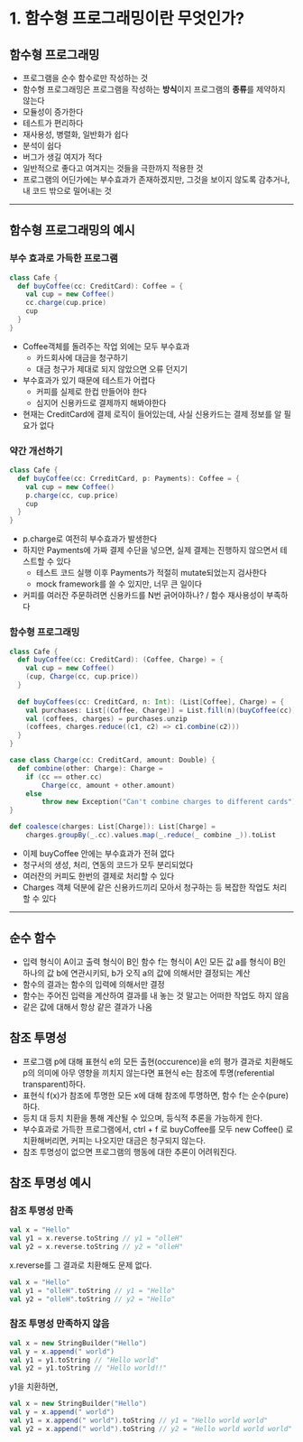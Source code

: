 # 1. 함수형 프로그래밍이란 무엇인가?

## 함수형 프로그래밍

- 프로그램을 순수 함수로만 작성하는 것
- 함수형 프로그래밍은 프로그램을 작성하는 **방식**이지 프로그램의 **종류**를 제약하지 않는다
- 모듈성이 증가한다
- 테스트가 편리하다
- 재사용성, 병렬화, 일반화가 쉽다
- 분석이 쉽다
- 버그가 생길 여지가 적다
- 일반적으로 좋다고 여겨지는 것들을 극한까지 적용한 것
- 프로그램의 어딘가에는 부수효과가 존재하겠지만, 그것을 보이지 않도록 감추거나, 내 코드 밖으로 밀어내는 것

---

## 함수형 프로그래밍의 예시

###  부수 효과로 가득한 프로그램

``` scala
class Cafe {
  def buyCoffee(cc: CreditCard): Coffee = {
    val cup = new Coffee()
    cc.charge(cup.price)
    cup
  }
}
```

- Coffee객체를 돌려주는 작업 외에는 모두 부수효과
  - 카드회사에 대금을 청구하기
  - 대금 청구가 제대로 되지 않았으면 오류 던지기
- 부수효과가 있기 때문에 테스트가 어렵다
  - 커피를 실제로 한컵 만들어야 한다
  - 심지어 신용카드로 결제까지 해봐야한다
- 현재는 CreditCard에 결제 로직이 들어있는데, 사실 신용카드는 결제 정보를 알 필요가 없다

### 약간 개선하기

```scala
class Cafe {
  def buyCoffee(cc: CrreditCard, p: Payments): Coffee = {
    val cup = new Coffee()
    p.charge(cc, cup.price)
    cup
  }
}
```

- p.charge로 여전히 부수효과가 발생한다
- 하지만 Payments에 가짜 결제 수단을 넣으면, 실제 결제는 진행하지 않으면서 테스트할 수 있다
  - 테스트 코드 실행 이후 Payments가 적절히 mutate되었는지 검사한다
  - mock framework를 쓸 수 있지만, 너무 큰 일이다
- 커피를 여러잔 주문하려면 신용카드를 N번 긁어야하나? / 함수 재사용성이 부족하다

### 함수형 프로그래밍

```scala
class Cafe {
  def buyCoffee(cc: CreditCard): (Coffee, Charge) = {
    val cup = new Coffee()
    (cup, Charge(cc, cup.price))
  }
  
  def buyCoffees(cc: CreditCard, n: Int): (List[Coffee], Charge) = {
    val purchases: List[(Coffee, Charge)] = List.fill(n)(buyCoffee(cc))
    val (coffees, charges) = purchases.unzip
    (coffees, charges.reduce((c1, c2) => c1.combine(c2)))
  }
}

case class Charge(cc: CreditCard, amount: Double) {
  def combine(other: Charge): Charge =
  	if (cc == other.cc)
  		Charge(cc, amount + other.amount)
  	else
  		throw new Exception("Can't combine charges to different cards") 
}

def coalesce(charges: List[Charge]): List[Charge] =
	charges.groupBy(_.cc).values.map(_.reduce(_ combine _)).toList
```

- 이제 buyCoffee 안에는 부수효과가 전혀 없다
- 청구서의 생성, 처리, 연동의 코드가 모두 분리되었다
- 여러잔의 커피도 한번의 결제로 처리할 수 있다
- Charges 객체 덕분에 같은 신용카드끼리 모아서 청구하는 등 복잡한 작업도 처리할 수 있다

---

## 순수 함수

- 입력 형식이 A이고 출력 형식이 B인 함수 f는 형식이 A인 모든 값 a를 형식이 B인 하나의 값 b에 연관시키되, b가 오직 a의 값에 의해서만 결정되는 계산
- 함수의 결과는 함수의 입력에 의해서만 결정
- 함수는 주어진 입력을 계산하여 결과를 내 놓는 것 말고는 어떠한 작업도 하지 않음
- 같은 값에 대해서 항상 같은 결과가 나옴

## 참조 투명성

- 프로그램 p에 대해 표현식 e의 모든 출현(occurence)을 e의 평가 결과로 치환해도 p의 의미에 아무 영향을 끼치지 않는다면 표현식 e는 참조에 투명(referential transparent)하다.
- 표현식 f(x)가 참조에 투명한 모든 x에 대해 참조에 투명하면, 함수 f는 순수(pure)하다.
- 등치 대 등치 치환을 통해 계산될 수 있으며, 등식적 추론을 가능하게 한다.
- 부수효과로 가득한 프로그램에서, ctrl + f 로 buyCoffee를 모두 new Coffee() 로 치환해버리면, 커피는 나오지만 대금은 청구되지 않는다.
- 참조 투명성이 없으면 프로그램의 행동에 대한 추론이 어려워진다.

## 참조 투명성 예시

### 참조 투명성 만족

```scala
val x = "Hello"
val y1 = x.reverse.toString // y1 = "olleH"
val y2 = x.reverse.toString // y2 = "olleH"
```

x.reverse를 그 결과로 치환해도 문제 없다.

```scala
val x = "Hello"
val y1 = "olleH".toString // y1 = "Hello"
val y2 = "olleH".toString // y2 = "Hello"
```

### 참조 투명성 만족하지 않음

```scala
val x = new StringBuilder("Hello")
val y = x.append(" world")
val y1 = y1.toString // "Hello world"
val y2 = y1.toString // "Hello world!!"
```

y1을 치환하면,

```scala
val x = new StringBuilder("Hello")
val y = x.append(" world")
val y1 = x.append(" world").toString // y1 = "Hello world world"
val y2 = x.append(" world").toString // y2 = "Hello world world world"
```

